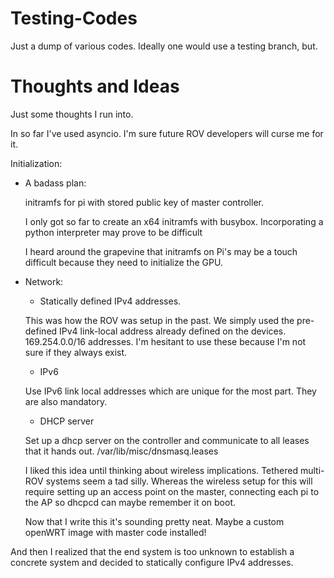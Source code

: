 # Testing-Codes

Just a dump of various codes. Ideally one would use a testing branch, but.

# Thoughts and Ideas
Just some thoughts I run into.

In so far I've used asyncio. I'm sure future ROV developers will curse me for it.

Initialization:
* A badass plan:

   initramfs for pi with stored public key of master controller.

   I only got so far to create an x64 initramfs with busybox. Incorporating a python interpreter may prove to be
   difficult

   I heard around the grapevine that initramfs on Pi's may be a touch difficult because they need to initialize the GPU.

* Network:
    * Statically defined IPv4 addresses.

    This was how the ROV was setup in the past. We simply used the pre-defined IPv4 link-local address already
    defined on the devices. 169.254.0.0/16 addresses. I'm hesitant to use these because I'm not sure if they always
    exist.

    * IPv6

   Use IPv6 link local addresses which are unique for the most part. They are also mandatory.

    * DHCP server

   Set up a dhcp server on the controller and communicate to all leases that it hands out. /var/lib/misc/dnsmasq.leases

   I liked this idea until thinking about wireless implications. Tethered multi-ROV systems seem a tad silly.
   Whereas the wireless setup for this will require setting up an access point on the master, connecting each pi
   to the AP so dhcpcd can maybe remember it on boot.

   Now that I write this it's sounding pretty neat. Maybe a custom openWRT image with master code installed!

And then I realized that the end system is too unknown to establish a concrete system and decided to statically configure IPv4 addresses.
